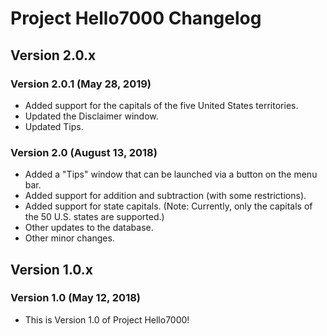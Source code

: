 # Project Hello7000 Changelog

## Version 2.0.x
### Version 2.0.1 (May 28, 2019)
* Added support for the capitals of the five United States territories.
* Updated the Disclaimer window.
* Updated Tips.

### Version 2.0 (August 13, 2018)
* Added a "Tips" window that can be launched via a button on the menu bar.
* Added support for addition and subtraction (with some restrictions).
* Added support for state capitals. (Note: Currently, only the capitals of the 50 U.S. states are supported.)
* Other updates to the database.
* Other minor changes.

## Version 1.0.x
### Version 1.0 (May 12, 2018)
* This is Version 1.0 of Project Hello7000!